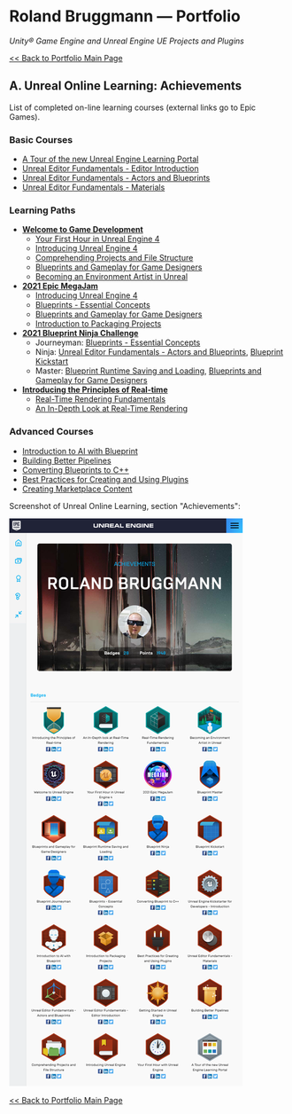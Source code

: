 # Roland Bruggmann — Portfolio

*Unity® Game Engine and Unreal Engine UE Projects and Plugins*

[<< Back to Portfolio Main Page](..)

## A. Unreal Online Learning: Achievements

List of completed on-line learning courses (external links go to Epic Games).

### Basic Courses

* <a href="https://www.unrealengine.com/en-US/onlinelearning-courses/a-tour-of-the-new-unreal-engine-learning-portal" target="_blank">A Tour of the new Unreal Engine Learning Portal</a>
* <a href="https://www.unrealengine.com/en-US/onlinelearning-courses/unreal-editor-fundamentals---editor-introduction" target="_blank">Unreal Editor Fundamentals - Editor Introduction</a>
* <a href="https://www.unrealengine.com/en-US/onlinelearning-courses/unreal-editor-fundamentals---actors-and-blueprints" target="_blank">Unreal Editor Fundamentals - Actors and Blueprints</a>
* <a href="https://www.unrealengine.com/en-US/onlinelearning-courses/unreal-editor-fundamentals---materials" target="_blank">Unreal Editor Fundamentals - Materials</a>

### Learning Paths

* **<a href="https://www.unrealengine.com/en-US/onlinelearning-courses/welcome-to-game-development" target="_blank">Welcome to Game Development</a>**
  * <a href="https://www.unrealengine.com/en-US/onlinelearning-courses/your-first-hour-in-unreal-engine-4" target="_blank">Your First Hour in Unreal Engine 4</a>
  * <a href="https://www.unrealengine.com/en-US/onlinelearning-courses/introducing-unreal-engine" target="_blank">Introducing Unreal Engine 4</a>
  * <a href="https://www.unrealengine.com/en-US/onlinelearning-courses/comprehending-projects-and-file-structure" target="_blank">Comprehending Projects and File Structure</a>
  * <a href="https://www.unrealengine.com/en-US/onlinelearning-courses/blueprints-and-gameplay-for-game-designers" target="_blank">Blueprints and Gameplay for Game Designers</a>
  * <a href="https://www.unrealengine.com/en-US/onlinelearning-courses/becoming-an-environment-artist-in-unreal" target="_blank">Becoming an Environment Artist in Unreal</a>
* **<a href="https://www.unrealengine.com/en-US/onlinelearning-courses/2021-epic-megajam" target="_blank">2021 Epic MegaJam</a>**
  * <a href="https://www.unrealengine.com/en-US/onlinelearning-courses/introducing-unreal-engine" target="_blank">Introducing Unreal Engine 4</a>
  * <a href="https://www.unrealengine.com/en-US/onlinelearning-courses/blueprints---essential-concepts" target="_blank">Blueprints - Essential Concepts</a>
  * <a href="https://www.unrealengine.com/en-US/onlinelearning-courses/blueprints-and-gameplay-for-game-designers" target="_blank">Blueprints and Gameplay for Game Designers</a>
  * <a href="https://www.unrealengine.com/en-US/onlinelearning-courses/introduction-to-packaging-projects" target="_blank">Introduction to Packaging Projects</a>
* **<a href="https://www.unrealengine.com/en-US/blog/become-a-blueprint-master-by-taking-this-online-learning-challenge" target="_blank">2021 Blueprint Ninja Challenge</a>**
  * Journeyman: <a href="https://www.unrealengine.com/en-US/onlinelearning-courses/blueprints---essential-concepts" target="_blank">Blueprints - Essential Concepts</a>
  * Ninja: <a href="https://www.unrealengine.com/en-US/onlinelearning-courses/unreal-editor-fundamentals---actors-and-blueprints" target="_blank">Unreal Editor Fundamentals - Actors and Blueprints</a>, <a href="https://www.unrealengine.com/en-US/onlinelearning-courses/blueprint-kickstart" target="_blank">Blueprint Kickstart</a>
  * Master: <a href="https://www.unrealengine.com/en-US/onlinelearning-courses/blueprint-runtime-saving-and-loading" target="_blank">Blueprint Runtime Saving and Loading</a>, <a href="https://www.unrealengine.com/en-US/onlinelearning-courses/blueprints-and-gameplay-for-game-designers" target="_blank">Blueprints and Gameplay for Game Designers</a>
* **<a href="https://www.unrealengine.com/en-US/onlinelearning-courses/introducing-the-principles-of-real-time" target="_blank">Introducing the Principles of Real-time</a>**
  * <a href="https://www.unrealengine.com/en-US/onlinelearning-courses/real-time-rendering-fundamentals" target="_blank">Real-Time Rendering Fundamentals</a>
  * <a href="https://www.unrealengine.com/en-US/onlinelearning-courses/an-in-depth-look-at-real-time-rendering" target="_blank">An In-Depth Look at Real-Time Rendering</a>

### Advanced Courses

* <a href="https://www.unrealengine.com/en-US/onlinelearning-courses/introduction-to-ai-with-blueprints" target="_blank">Introduction to AI with Blueprint</a>
* <a href="https://www.unrealengine.com/en-US/onlinelearning-courses/building-better-pipelines" target="_blank">Building Better Pipelines</a>
* <a href="https://www.unrealengine.com/en-US/onlinelearning-courses/converting-blueprints-to-c" target="_blank">Converting Blueprints to C++</a>
* <a href="https://www.unrealengine.com/en-US/onlinelearning-courses/best-practices-for-creating-and-using-plugins" target="_blank">Best Practices for Creating and Using Plugins</a>
* <a href="https://www.unrealengine.com/en-US/onlinelearning-courses/creating-marketplace-content" target="_blank">Creating Marketplace Content</a>

Screenshot of Unreal Online Learning, section "Achievements":

![Screenshot UE Achievements](ue-achievements-rb.png "Screenshot UE Achievements")

[<< Back to Portfolio Main Page](..)